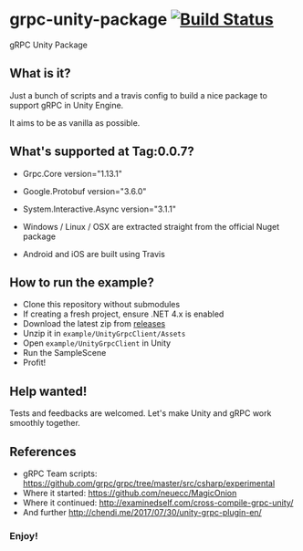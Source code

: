 # grpc-unity-package [![Build Status](https://travis-ci.org/jsmouret/grpc-unity-package.svg?branch=master)](https://travis-ci.org/jsmouret/grpc-unity-package)

gRPC Unity Package


## What is it?

Just a bunch of scripts and a travis config to build a nice package to support gRPC in Unity Engine.

It aims to be as vanilla as possible.

## What's supported at Tag:0.0.7? 

* Grpc.Core version="1.13.1"
* Google.Protobuf version="3.6.0" 
* System.Interactive.Async version="3.1.1"


* Windows / Linux / OSX are extracted straight from the official Nuget package
* Android and iOS are built using Travis

## How to run the example?

* Clone this repository without submodules
* If creating a fresh project, ensure .NET 4.x is enabled
* Download the latest zip from [releases](https://github.com/jsmouret/grpc-unity-package/releases)
* Unzip it in `example/UnityGrpcClient/Assets`
* Open `example/UnityGrpcClient` in Unity
* Run the SampleScene
* Profit!

## Help wanted!

Tests and feedbacks are welcomed. Let's make Unity and gRPC work smoothly together.

## References

* gRPC Team scripts: https://github.com/grpc/grpc/tree/master/src/csharp/experimental
* Where it started: https://github.com/neuecc/MagicOnion
* Where it continued: http://examinedself.com/cross-compile-grpc-unity/
* And further http://chendi.me/2017/07/30/unity-grpc-plugin-en/

### Enjoy!
